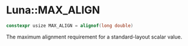 # Luna::MAX_ALIGN

```c++
constexpr usize MAX_ALIGN = alignof(long double)
```

The maximum alignment requirement for a standard-layout scalar value. 


